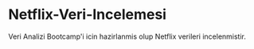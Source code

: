 # Netflix-Veri-Incelemesi
Veri Analizi Bootcamp'i icin hazirlanmis olup Netflix verileri incelenmistir.

